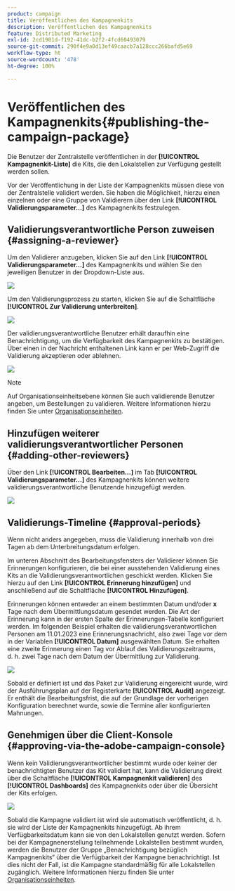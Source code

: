 ```yaml
---
product: campaign
title: Veröffentlichen des Kampagnenkits
description: Veröffentlichen des Kampagnenkits
feature: Distributed Marketing
exl-id: 2cd1981d-f192-41dc-b2f2-4fcd60493079
source-git-commit: 290f4e9a0d13ef49caacb7a128ccc266bafd5e69
workflow-type: ht
source-wordcount: '478'
ht-degree: 100%

---
```


# Veröffentlichen des Kampagnenkits{#publishing-the-campaign-package}

Die Benutzer der Zentralstelle veröffentlichen in der **[!UICONTROL Kampagnenkit-Liste]** die Kits, die den Lokalstellen zur Verfügung gestellt werden sollen.

Vor der Veröffentlichung in der Liste der Kampagnenkits müssen diese von der Zentralstelle validiert werden. Sie haben die Möglichkeit, hierzu einen einzelnen oder eine Gruppe von Validierern über den Link **[!UICONTROL Validierungsparameter...]** des Kampagnenkits festzulegen.

## Validierungsverantwortliche Person zuweisen {#assigning-a-reviewer}

Um den Validierer anzugeben, klicken Sie auf den Link **[!UICONTROL Validierungsparameter...]** des Kampagnenkits und wählen Sie den jeweiligen Benutzer in der Dropdown-Liste aus.

![](assets/s_advuser_mkg_dist_define_valid.png)

Um den Validierungsprozess zu starten, klicken Sie auf die Schaltfläche **[!UICONTROL Zur Validierung unterbreiten]**.

![](assets/s_advuser_mkg_dist_valid_process.png)

Der validierungsverantwortliche Benutzer erhält daraufhin eine Benachrichtigung, um die Verfügbarkeit des Kampagnenkits zu bestätigen. Über einen in der Nachricht enthaltenen Link kann er per Web-Zugriff die Validierung akzeptieren oder ablehnen.

![](assets/s_advuser_mkg_dist_valid_process1.png)

>[!NOTE]
>
>Auf Organisationseinheitsebene können Sie auch validierende Benutzer angeben, um Bestellungen zu validieren. Weitere Informationen hierzu finden Sie unter [Organisationseinheiten](about-distributed-marketing.md#organizational-entities).

## Hinzufügen weiterer validierungsverantwortlicher Personen {#adding-other-reviewers}

Über den Link **[!UICONTROL Bearbeiten...]** im Tab **[!UICONTROL Validierungsparameter...]** des Kampagnenkits können weitere validierungsverantwortliche Benutzende hinzugefügt werden.

![](assets/s_advuser_mkg_dist_select_op_valid.png)

## Validierungs-Timeline {#approval-periods}

Wenn nicht anders angegeben, muss die Validierung innerhalb von drei Tagen ab dem Unterbreitungsdatum erfolgen.

Im unteren Abschnitt des Bearbeitungsfensters der Validierer können Sie Erinnerungen konfigurieren, die bei einer ausstehenden Validierung eines Kits an die Validierungsverantwortlichen geschickt werden. Klicken Sie hierzu auf den Link **[!UICONTROL Erinnerung hinzufügen]** und anschließend auf die Schaltfläche **[!UICONTROL Hinzufügen]**.

Erinnerungen können entweder an einem bestimmten Datum und/oder **x** Tage nach dem Übermittlungsdatum gesendet werden. Die Art der Erinnerung kann in der ersten Spalte der Erinnerungen-Tabelle konfiguriert werden. Im folgenden Beispiel erhalten die validierungsverantwortlichen Personen am 11.01.2023 eine Erinnerungsnachricht, also zwei Tage vor dem in der Variablen **[!UICONTROL Datum]** ausgewählten Datum. Sie erhalten eine zweite Erinnerung einen Tag vor Ablauf des Validierungszeitraums, d. h. zwei Tage nach dem Datum der Übermittlung zur Validierung.

![](assets/s_advuser_mkg_dist_reminder_planning.png)

Sobald er definiert ist und das Paket zur Validierung eingereicht wurde, wird der Ausführungsplan auf der Registerkarte **[!UICONTROL Audit]** angezeigt. Er enthält die Bearbeitungsfrist, die auf der Grundlage der vorherigen Konfiguration berechnet wurde, sowie die Termine aller konfigurierten Mahnungen.

## Genehmigen über die Client-Konsole {#approving-via-the-adobe-campaign-console}

Wenn kein Validierungsverantwortlicher bestimmt wurde oder keiner der benachrichtigten Benutzer das Kit validiert hat, kann die Validierung direkt über die Schaltfläche **[!UICONTROL Kampagnenkit validieren]** des **[!UICONTROL Dashboards]** des Kampagnenkits oder über die Übersicht der Kits erfolgen.

![](assets/s_advuser_mkg_dist_valid_button.png)

Sobald die Kampagne validiert ist wird sie automatisch veröffentlicht, d. h. sie wird der Liste der Kampagnenkits hinzugefügt. Ab ihrem Verfügbarkeitsdatum kann sie von den Lokalstellen genutzt werden. Sofern bei der Kampagnenerstellung teilnehmende Lokalstellen bestimmt wurden, werden die Benutzer der Gruppe „Benachrichtigung bezüglich Kampagnenkits“ über die Verfügbarkeit der Kampagne benachrichtigt. Ist dies nicht der Fall, ist die Kampagne standardmäßig für alle Lokalstellen zugänglich. Weitere Informationen hierzu finden Sie unter [Organisationseinheiten](about-distributed-marketing.md#organizational-entities).
